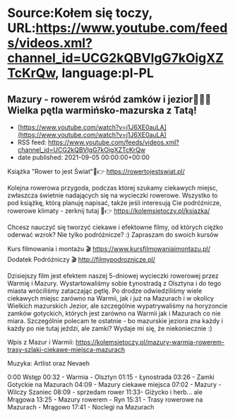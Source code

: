 # Source:Kołem się toczy, URL:https://www.youtube.com/feeds/videos.xml?channel_id=UCG2kQBVlgG7kOigXZTcKrQw, language:pl-PL

## Mazury - rowerem wśród zamków i jezior🚴‍♂️💨 Wielka pętla warmińsko-mazurska z Tatą!
 - [https://www.youtube.com/watch?v=j1J6XE0auLA](https://www.youtube.com/watch?v=j1J6XE0auLA)
 - RSS feed: https://www.youtube.com/feeds/videos.xml?channel_id=UCG2kQBVlgG7kOigXZTcKrQw
 - date published: 2021-09-05 00:00:00+00:00

Książka "Rower to jest Świat"📙👉 https://rowertojestswiat.pl/

Kolejna rowerowa przygoda, podczas której szukamy ciekawych miejsc, zwłaszcza świetnie nadających się na wycieczki rowerowe. Wszystko to pod książkę, którą planuję napisać, także jeśli interesują Cie podróżnicze, rowerowe klimaty - zerknij tutaj 📙👉 https://kolemsietoczy.pl/ksiazka/

Chcesz nauczyć się tworzyć ciekawe i efektowne filmy, od których ciężko oderwać wzrok? Nie tylko podróżnicze? :) Zapraszam do swoich kursów

Kurs filmowania i montażu 🎬 https://www.kursfilmowaniaimontazu.pl/
Dodatek Podróżniczy 🎬 http://filmypodroznicze.pl/

Dzisiejszy film jest efektem naszej 5-dniowej wycieczki rowerowej przez Warmię i Mazury. Wystartowaliśmy sobie Łynostradą z Olsztyna i do tego miasta wróciliśmy zataczając pętlę. Po drodze odwiedziliśmy wiele ciekawych miejsc zarówno na Warmii, jak i już na Mazurach i w okolicy Wielkich mazurskich Jezior, ale szczególnie wypatrywaliśmy na horyzoncie zamków gotyckich, których jest zarówno na Warmii jak i Mazurach co nie miara. Szczególnie polecam te ostatnie - bo mazurskie jeziora zna każdy i każdy po nie tutaj jeździ, ale zamki? Wydaje mi się, że niekoniecznie :)

Wpis z Mazur i Warmii:
https://kolemsietoczy.pl/mazury-warmia-rowerem-trasy-szlaki-ciekawe-miejsca-mazurach

Muzyka:  Artlist oraz Nevaeh

0:00 Wstęp 
00:32 - Warmia - Olsztyn
01:15 - Łynostrada
03:26 - Zamki Gotyckie na Mazurach
04:09 - Mazury ciekawe miejsca
07:02 - Mazury - Wilczy Szaniec
08:09 - sprzedam rower
11:33- Giżycko i herb... ale Mrągowa
13:25 - Mazury rowerem - Ryn
15:31 - Trasy rowerowe na Mazurach - Mrągowo
17:41 - Noclegi na Mazurach

